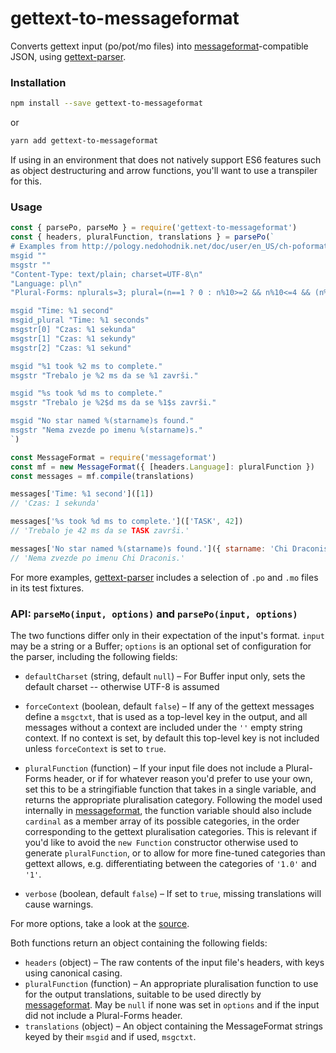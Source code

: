 # gettext-to-messageformat

Converts gettext input (po/pot/mo files) into [messageformat]-compatible JSON,
using [gettext-parser].


### Installation

```sh
npm install --save gettext-to-messageformat
```
or
```sh
yarn add gettext-to-messageformat
```

If using in an environment that does not natively support ES6 features such as
object destructuring and arrow functions, you'll want to use a transpiler for this.


### Usage

```js
const { parsePo, parseMo } = require('gettext-to-messageformat')
const { headers, pluralFunction, translations } = parsePo(`
# Examples from http://pology.nedohodnik.net/doc/user/en_US/ch-poformat.html
msgid ""
msgstr ""
"Content-Type: text/plain; charset=UTF-8\n"
"Language: pl\n"
"Plural-Forms: nplurals=3; plural=(n==1 ? 0 : n%10>=2 && n%10<=4 && (n%100<10 || n%100>=20) ? 1 : 2);\n"

msgid "Time: %1 second"
msgid_plural "Time: %1 seconds"
msgstr[0] "Czas: %1 sekunda"
msgstr[1] "Czas: %1 sekundy"
msgstr[2] "Czas: %1 sekund"

msgid "%1 took %2 ms to complete."
msgstr "Trebalo je %2 ms da se %1 završi."

msgid "%s took %d ms to complete."
msgstr "Trebalo je %2$d ms da se %1$s završi."

msgid "No star named %(starname)s found."
msgstr "Nema zvezde po imenu %(starname)s."
`)

const MessageFormat = require('messageformat')
const mf = new MessageFormat({ [headers.Language]: pluralFunction })
const messages = mf.compile(translations)

messages['Time: %1 second']([1])
// 'Czas: 1 sekunda'

messages['%s took %d ms to complete.'](['TASK', 42])
// 'Trebalo je 42 ms da se TASK završi.'

messages['No star named %(starname)s found.']({ starname: 'Chi Draconis' })
// 'Nema zvezde po imenu Chi Draconis.'
```

For more examples, [gettext-parser] includes a selection of `.po` and `.mo` files
in its test fixtures.


### API: `parseMo(input, options)` and `parsePo(input, options)`

The two functions differ only in their expectation of the input's format. `input`
may be a string or a Buffer; `options` is an optional set of configuration for
the parser, including the following fields:

- `defaultCharset` (string, default `null`) – For Buffer input only, sets the
  default charset -- otherwise UTF-8 is assumed

- `forceContext` (boolean, default `false`) – If any of the gettext messages
  define a `msgctxt`, that is used as a top-level key in the output, and all
  messages without a context are included under the `''` empty string context.
  If no context is set, by default this top-level key is not included unless
  `forceContext` is set to `true`.

- `pluralFunction` (function) – If your input file does not include a Plural-Forms
  header, or if for whatever reason you'd prefer to use your own, set this to be
  a stringifiable function that takes in a single variable, and returns the
  appropriate pluralisation category. Following the model used internally in
  [messageformat], the function variable should also include `cardinal` as a
  member array of its possible categories, in the order corresponding to the
  gettext pluralisation categories. This is relevant if you'd like to avoid the
  `new Function` constructor otherwise used to generate `pluralFunction`, or to
  allow for more fine-tuned categories than gettext allows, e.g. differentiating
  between the categories of `'1.0'` and `'1'`.

- `verbose` (boolean, default `false`) – If set to `true`, missing translations
  will cause warnings.

For more options, take a look at the [source](./index.js).

Both functions return an object containing the following fields:

- `headers` (object) – The raw contents of the input file's headers, with keys
  using canonical casing.
- `pluralFunction` (function) – An appropriate pluralisation function to use for
  the output translations, suitable to be used directly by [messageformat]. May
  be `null` if none was set in `options` and if the input did not include a
  Plural-Forms header.
- `translations` (object) – An object containing the MessageFormat strings keyed
  by their `msgid` and if used, `msgctxt`.

[messageformat]: https://messageformat.github.io/
[gettext-parser]: https://github.com/smhg/gettext-parser
